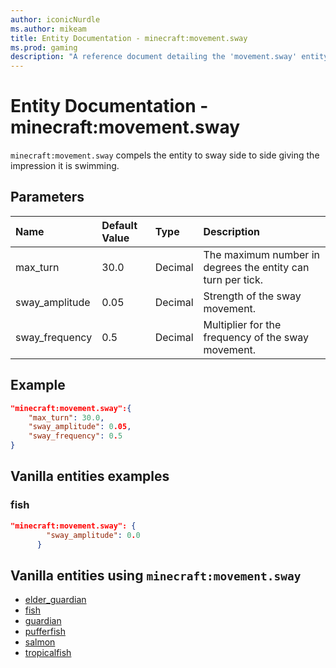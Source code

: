 ```yaml
---
author: iconicNurdle
ms.author: mikeam
title: Entity Documentation - minecraft:movement.sway
ms.prod: gaming
description: "A reference document detailing the 'movement.sway' entity component"
---
```


# Entity Documentation - minecraft:movement.sway

`minecraft:movement.sway` compels the entity to sway side to side giving the impression it is swimming.

## Parameters

|Name |Default Value  |Type  |Description  |
|:----------|:----------|:----------|:----------|
| max_turn| 30.0| Decimal| The maximum number in degrees the entity can turn per tick. |
| sway_amplitude| 0.05| Decimal| Strength of the sway movement. |
| sway_frequency| 0.5 | Decimal| Multiplier for the frequency of the sway movement. |

## Example

```json
"minecraft:movement.sway":{
    "max_turn": 30.0,
    "sway_amplitude": 0.05,
    "sway_frequency": 0.5
}
```

## Vanilla entities examples

### fish

```json
"minecraft:movement.sway": {
        "sway_amplitude": 0.0
      }
```

## Vanilla entities using `minecraft:movement.sway`

- [elder_guardian](../../../../Source/VanillaBehaviorPack_Snippets/entities/elder_guardian.md)
- [fish](../../../../Source/VanillaBehaviorPack_Snippets/entities/fish.md)
- [guardian](../../../../Source/VanillaBehaviorPack_Snippets/entities/guardian.md)
- [pufferfish](../../../../Source/VanillaBehaviorPack_Snippets/entities/pufferfish.md)
- [salmon](../../../../Source/VanillaBehaviorPack_Snippets/entities/salmon.md)
- [tropicalfish](../../../../Source/VanillaBehaviorPack_Snippets/entities/tropicalfish.md)
